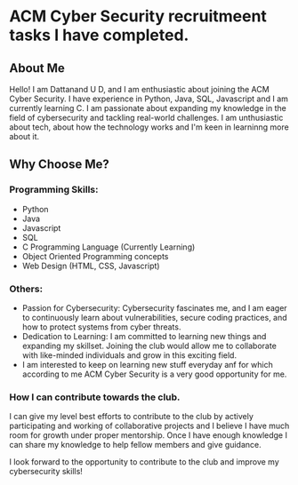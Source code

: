 # ACM Cyber Security recruitmeent tasks I have completed.

## About Me

Hello! I am Dattanand U D, and I am enthusiastic about joining the ACM Cyber Security. I have experience in Python, Java, SQL, Javascript and I am currently learning C. I am passionate about expanding my knowledge in the field of cybersecurity and tackling real-world challenges. I am unthusiastic about tech, about how the technology works and I'm keen in learninng more about it.

## Why Choose Me?
### Programming Skills:
- Python
- Java
- Javascript
- SQL
- C Programming Language (Currently Learning)
- Object Oriented Programming concepts
- Web Design (HTML, CSS, Javascript)

### Others:
- Passion for Cybersecurity: Cybersecurity fascinates me, and I am eager to continuously learn about vulnerabilities, secure coding practices, and how to protect systems from cyber threats.
- Dedication to Learning: I am committed to learning new things and expanding my skillset. Joining the club would allow me to collaborate with like-minded individuals and grow in this exciting field.
- I am interested to keep on learning new stuff everyday anf for which according to me ACM Cyber Security is a very good opportunity for me.

### How I can contribute towards the club.
I can give my level best efforts to contribute to the club by actively participating and working of collaborative projects and I believe I have much room for growth under proper mentorship.
Once I have enough knowledge I can share my knowledge to help fellow members and give guidance.


I look forward to the opportunity to contribute to the club and improve my cybersecurity skills!
